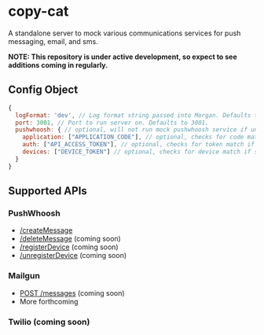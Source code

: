 # copy-cat

A standalone server to mock various communications services for push messaging, email, and sms.

**NOTE: This repository is under active development, so expect to see additions coming in regularly.**

## Config Object

```javascript
{
  logFormat: 'dev', // Log format string passed into Morgan. Defaults to 'dev'.
  port: 3001, // Port to run server on. Defaults to 3001.
  pushwhoosh: { // optional, will not run mock pushwhoosh service if undefined
    application: ["APPLICATION_CODE"], // optional, checks for code match if set
    auth: ["API_ACCESS_TOKEN"], // optional, checks for token match if set
    devices: ["DEVICE_TOKEN"] // optional, checks for device match if set
  }
}
```

## Supported APIs

### PushWhoosh

* [/createMessage](https://www.pushwoosh.com/programming-push-notification/pushwoosh-push-notification-remote-api/#PushserviceAPI-Method-messages-create)
* [/deleteMessage](https://www.pushwoosh.com/programming-push-notification/pushwoosh-push-notification-remote-api/#PushserviceAPI-Method-messages-delete) (coming soon)
* [/registerDevice](https://www.pushwoosh.com/programming-push-notification/pushwoosh-push-notification-remote-api/#PushserviceAPI-MethodRegister) (coming soon)
* [/unregisterDevice](https://www.pushwoosh.com/programming-push-notification/pushwoosh-push-notification-remote-api/#PushserviceAPI-MethodUnregister) (coming soon)

### Mailgun

* [POST /messages](https://documentation.mailgun.com/api-sending.html#sending) (coming soon)
* More forthcoming

### Twilio (coming soon)